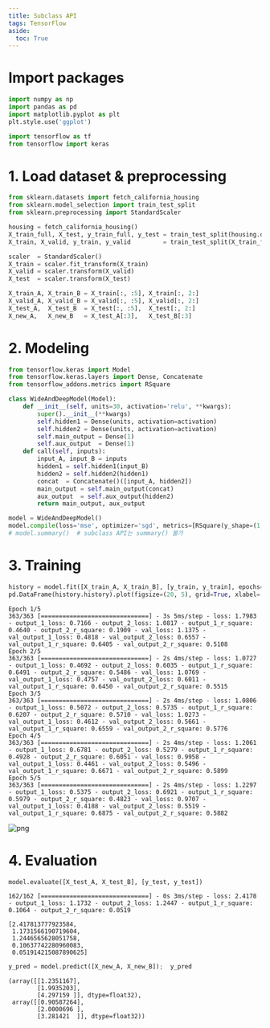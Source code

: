 ```yaml
---
title: Subclass API
tags: TensorFlow
aside:
  toc: True
---
```


<!--more-->


# Import packages


```python
import numpy as np
import pandas as pd
import matplotlib.pyplot as plt
plt.style.use('ggplot')

import tensorflow as tf
from tensorflow import keras
```

# 1. Load dataset & preprocessing


```python
from sklearn.datasets import fetch_california_housing
from sklearn.model_selection import train_test_split
from sklearn.preprocessing import StandardScaler

housing = fetch_california_housing()
X_train_full, X_test, y_train_full, y_test = train_test_split(housing.data, housing.target)
X_train, X_valid, y_train, y_valid         = train_test_split(X_train_full, y_train_full)

scaler  = StandardScaler()
X_train = scaler.fit_transform(X_train)
X_valid = scaler.transform(X_valid)
X_test  = scaler.transform(X_test)

X_train_A, X_train_B = X_train[:, :5], X_train[:, 2:]
X_valid_A, X_valid_B = X_valid[:, :5], X_valid[:, 2:]
X_test_A,  X_test_B  = X_test[:, :5],  X_test[:, 2:]
X_new_A,   X_new_B   = X_test_A[:3],   X_test_B[:3]
```

# 2. Modeling


```python
from tensorflow.keras import Model
from tensorflow.keras.layers import Dense, Concatenate
from tensorflow_addons.metrics import RSquare

class WideAndDeepModel(Model):
    def __init__(self, units=30, activation='relu', **kwargs):
        super().__init__(**kwargs)
        self.hidden1 = Dense(units, activation=activation)
        self.hidden2 = Dense(units, activation=activation)
        self.main_output = Dense(1)
        self.aux_output  = Dense(1)
    def call(self, inputs):
        input_A, input_B = inputs
        hidden1 = self.hidden1(input_B)
        hidden2 = self.hidden2(hidden1)
        concat  = Concatenate()([input_A, hidden2])
        main_output = self.main_output(concat)
        aux_output  = self.aux_output(hidden2)
        return main_output, aux_output

model = WideAndDeepModel()
model.compile(loss='mse', optimizer='sgd', metrics=[RSquare(y_shape=(1,))])
# model.summary()  # subclass API는 summary() 불가
```

# 3. Training


```python
history = model.fit([X_train_A, X_train_B], [y_train, y_train], epochs=5, validation_data=([X_valid_A, X_valid_B], [y_valid, y_valid]))
pd.DataFrame(history.history).plot(figsize=(20, 5), grid=True, xlabel='epoch', ylabel='score');
```

    Epoch 1/5
    363/363 [==============================] - 3s 5ms/step - loss: 1.7983 - output_1_loss: 0.7166 - output_2_loss: 1.0817 - output_1_r_square: 0.4640 - output_2_r_square: 0.1909 - val_loss: 1.1375 - val_output_1_loss: 0.4818 - val_output_2_loss: 0.6557 - val_output_1_r_square: 0.6405 - val_output_2_r_square: 0.5108
    Epoch 2/5
    363/363 [==============================] - 2s 4ms/step - loss: 1.0727 - output_1_loss: 0.4692 - output_2_loss: 0.6035 - output_1_r_square: 0.6491 - output_2_r_square: 0.5486 - val_loss: 1.0769 - val_output_1_loss: 0.4757 - val_output_2_loss: 0.6011 - val_output_1_r_square: 0.6450 - val_output_2_r_square: 0.5515
    Epoch 3/5
    363/363 [==============================] - 2s 4ms/step - loss: 1.0806 - output_1_loss: 0.5072 - output_2_loss: 0.5735 - output_1_r_square: 0.6207 - output_2_r_square: 0.5710 - val_loss: 1.0273 - val_output_1_loss: 0.4612 - val_output_2_loss: 0.5661 - val_output_1_r_square: 0.6559 - val_output_2_r_square: 0.5776
    Epoch 4/5
    363/363 [==============================] - 2s 4ms/step - loss: 1.2061 - output_1_loss: 0.6781 - output_2_loss: 0.5279 - output_1_r_square: 0.4928 - output_2_r_square: 0.6051 - val_loss: 0.9958 - val_output_1_loss: 0.4461 - val_output_2_loss: 0.5496 - val_output_1_r_square: 0.6671 - val_output_2_r_square: 0.5899
    Epoch 5/5
    363/363 [==============================] - 2s 4ms/step - loss: 1.2297 - output_1_loss: 0.5375 - output_2_loss: 0.6921 - output_1_r_square: 0.5979 - output_2_r_square: 0.4823 - val_loss: 0.9707 - val_output_1_loss: 0.4188 - val_output_2_loss: 0.5519 - val_output_1_r_square: 0.6875 - val_output_2_r_square: 0.5882




![png](/images/2022-03-11-tf-subclass_api/output_7_1.png)



# 4. Evaluation


```python
model.evaluate([X_test_A, X_test_B], [y_test, y_test])
```

    162/162 [==============================] - 0s 3ms/step - loss: 2.4178 - output_1_loss: 1.1732 - output_2_loss: 1.2447 - output_1_r_square: 0.1064 - output_2_r_square: 0.0519

    [2.417813777923584,
     1.1731566190719604,
     1.2446565628051758,
     0.10637742280960083,
     0.051914215087890625]




```python
y_pred = model.predict([X_new_A, X_new_B]);  y_pred
```




    (array([[1.2351167],
            [1.9935203],
            [4.297159 ]], dtype=float32),
     array([[0.90587264],
            [2.0000696 ],
            [3.281421  ]], dtype=float32))
